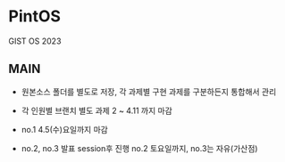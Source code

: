 # PintOS
GIST OS 2023

## MAIN 
- 원본소스 폴더를 별도로 저장,  각 과제별 구현 과제를 구분하든지 통합해서 관리

- 각 인원별 브랜치 별도 
과제 2 ~ 4.11 까지 마감
- no.1 4.5(수)요일까지 마감
- no.2, no.3 발표 session후 진행 no.2 토요일까지, no.3는 자유(가산점)
